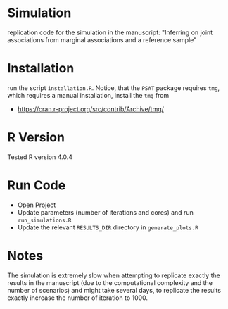 # Simulation 
replication code for the simulation in the manuscript: "Inferring on joint associations from marginal associations and a reference sample" 

# Installation 
run the script `installation.R`. Notice, that the `PSAT` package requires `tmg`, which requires a manual installation, install the `tmg` from 
 - https://cran.r-project.org/src/contrib/Archive/tmg/

# R Version 
Tested R version 4.0.4 

 # Run Code 
 - Open Project 
 - Update parameters (number of iterations and cores) and run `run_simulations.R`
 - Update the relevant `RESULTS_DIR` directory in `generate_plots.R`
   

# Notes 
The simulation is extremely slow when attempting to replicate exactly the results in the manuscript (due to the computational complexity and the number of scenarios) and might take several days, to replicate the results exactly increase the number of iteration to 1000. 
